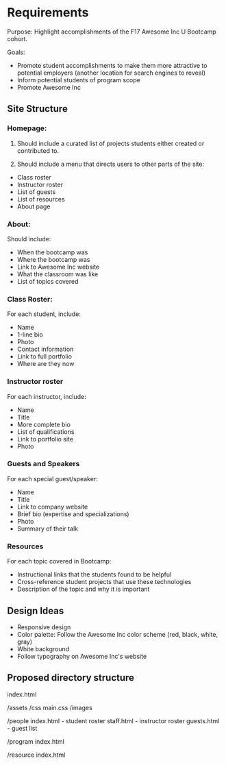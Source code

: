 # Requirements

Purpose: Highlight accomplishments of the F17 Awesome Inc U Bootcamp cohort.

Goals:

  * Promote student accomplishments to make them more attractive to 
  potential employers (another location for search engines to reveal)
  * Inform potential students of program scope
  * Promote Awesome Inc


## Site Structure

### Homepage:

1. Should include a curated list of projects students either created or contributed to.

2. Should include a menu that directs users to other parts of the site:

  * Class roster
  * Instructor roster
  * List of guests
  * List of resources
  * About page


### About:

Should include:

  * When the bootcamp was
  * Where the bootcamp was
  * Link to Awesome Inc website
  * What the classroom was like
  * List of topics covered


### Class Roster:

For each student, include:

  * Name
  * 1-line bio
  * Photo
  * Contact information
  * Link to full portfolio
  * Where are they now


### Instructor roster

For each instructor, include:

  * Name
  * Title 
  * More complete bio
  * List of qualifications
  * Link to portfolio site
  * Photo


### Guests and Speakers

For each special guest/speaker:

  * Name
  * Title
  * Link to company website
  * Brief bio (expertise and specializations)
  * Photo
  * Summary of their talk


### Resources

For each topic covered in Bootcamp:

  * Instructional links that the students found to be helpful
  * Cross-reference student projects that use these technologies
  * Description of the topic and why it is important


## Design Ideas
  
  * Responsive design
  * Color palette: Follow the Awesome Inc color scheme (red, black, white, gray)
  * White background
  * Follow typography on Awesome Inc's website


## Proposed directory structure

index.html

/assets
  /css
    main.css
  /images

/people
  index.html - student roster
  staff.html - instructor roster
  guests.html - guest list

/program
  index.html

/resource
  index.html